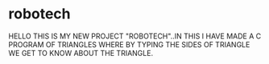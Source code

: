 # robotech
HELLO THIS IS MY NEW PROJECT "ROBOTECH"..IN THIS I HAVE MADE A C PROGRAM OF TRIANGLES WHERE BY TYPING THE SIDES OF TRIANGLE WE GET TO KNOW ABOUT THE TRIANGLE.
